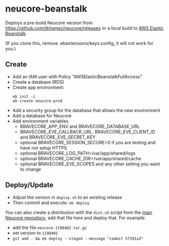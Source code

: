 # neucore-beanstalk

Deploys a pre-build Neucore version from https://github.com/tkhamez/neucore/releases
or a local build to [AWS Elastic Beanstalk](https://aws.amazon.com/elasticbeanstalk).

(If you clone this, remove .ebextensions/keys.config, it will not work for you.)

## Create

- Add an IAM user with Policy "AWSElasticBeanstalkFullAccess"
- Create a database (RDS)
- Create app environment:
    ```
    eb init -i
    eb create neucore-prod
    ```
- Add a security group for the database that allows the new environment
- Add a database for Neucore
- Add environment variables
  - BRAVECORE_APP_ENV and BRAVECORE_DATABASE_URL
  - BRAVECORE_EVE_CALLBACK_URL, BRAVECORE_EVE_CLIENT_ID and BRAVECORE_EVE_SECRET_KEY
  - optional BRAVECORE_SESSION_SECURE=0 if you are testing and have not setup HTTPS
  - optional BRAVECORE_LOG_PATH=/var/app/shared/logs
  - optional BRAVECORE_CACHE_DIR=/var/app/shared/cache
  - optional BRAVECORE_EVE_SCOPES and any other setting you want to change

## Deploy/Update

- Adjust the version in `deploy.sh` to an existing release
- Then commit and execute: `eb deploy`

You can also create a distribution with the `dist.sh` script from the 
[main Neucore repository](https://github.com/tkhamez/neucore), add that file here and deploy that. For example:
- add the file `neucore-1198402.tar.gz`
- set version to `1198402`
- `git add . && eb deploy --staged --message "commit 57391a3"`
